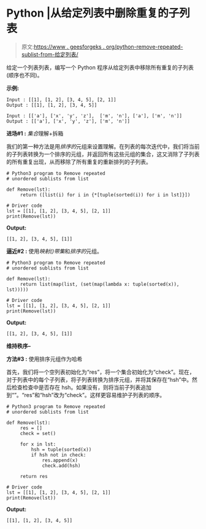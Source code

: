 # Python |从给定列表中删除重复的子列表

> 原文:[https://www . geesforgeks . org/python-remove-repeated-sublist-from-给定列表/](https://www.geeksforgeeks.org/python-remove-repeated-sublists-from-given-list/)

给定一个列表列表，编写一个 Python 程序从给定列表中移除所有重复的子列表(顺序也不同)。

**示例:**

```
Input : [[1], [1, 2], [3, 4, 5], [2, 1]]
Output : [[1], [1, 2], [3, 4, 5]]

Input : [['a'], ['x', 'y', 'z'],  ['m', 'n'], ['a'], ['m', 'n']]
Output : [['a'], ['x', 'y', 'z'], ['m', 'n']]

```

**进场#1 :** *集合*理解+拆箱

我们的第一种方法是用*排序的*元组来设置理解。在列表的每次迭代中，我们将当前的子列表转换为一个排序的元组，并返回所有这些元组的集合，这又消除了子列表的所有重复出现，从而移除了所有重复的重新排列的子列表。

```
# Python3 program to Remove repeated 
# unordered sublists from list

def Remove(lst):
     return ([list(i) for i in {*[tuple(sorted(i)) for i in lst]}])  

# Driver code
lst = [[1], [1, 2], [3, 4, 5], [2, 1]]
print(Remove(lst))
```

**Output:**

```
[[1, 2], [3, 4, 5], [1]]

```

**逼近#2 :** 使用*映射()*带*集*和*排序的*元组。

```
# Python3 program to Remove repeated 
# unordered sublists from list

def Remove(lst):
     return list(map(list, (set(map(lambda x: tuple(sorted(x)), lst)))))

# Driver code
lst = [[1], [1, 2], [3, 4, 5], [2, 1]]
print(Remove(lst))
```

**Output:**

```
[[1, 2], [3, 4, 5], [1]]

```

**维持秩序–**

**方法#3 :** 使用排序元组作为哈希

首先，我们将一个空列表初始化为“res”，将一个集合初始化为“check”。现在，对于列表中的每个子列表，将子列表转换为排序元组，并将其保存在“hsh”中。然后检查检查中是否存在 hsh。如果没有，则将当前子列表追加到“”。“res”和“hsh”改为“check”。这样更容易维护子列表的顺序。

```
# Python3 program to Remove repeated 
# unordered sublists from list

def Remove(lst):
     res = []
     check = set()

     for x in lst:
         hsh = tuple(sorted(x))
         if hsh not in check:
             res.append(x)
             check.add(hsh)

     return res

# Driver code
lst = [[1], [1, 2], [3, 4, 5], [2, 1]]
print(Remove(lst))
```

**Output:**

```
[[1], [1, 2], [3, 4, 5]]

```